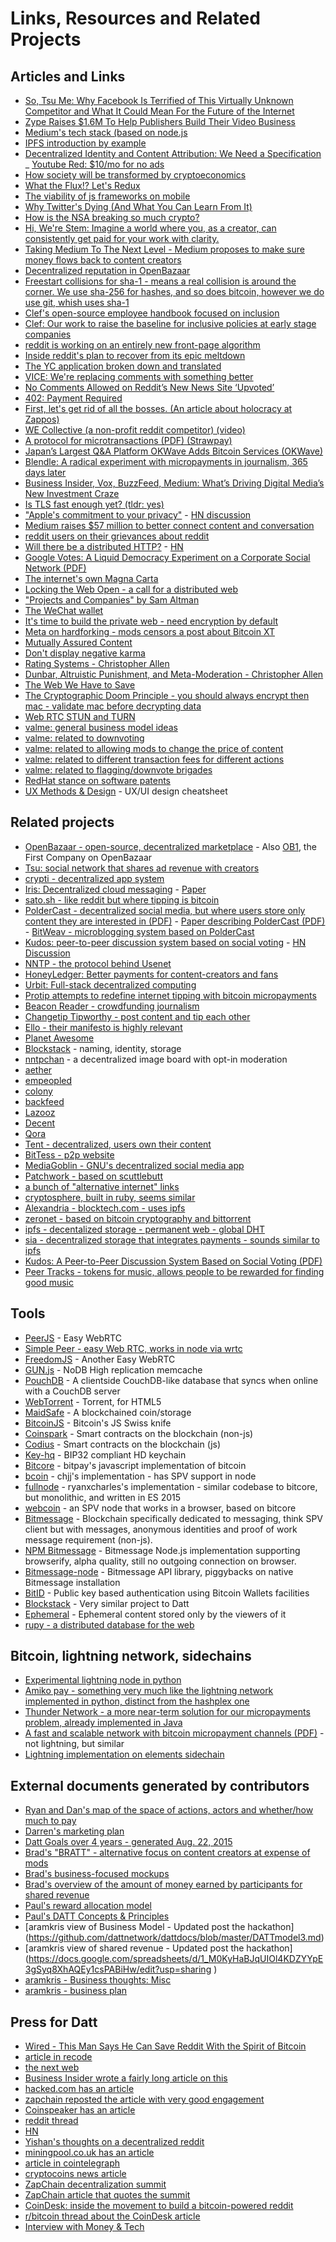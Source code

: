 Links, Resources and Related Projects
=====================================

Articles and Links
------------------
- [So, Tsu Me: Why Facebook Is Terrified of This Virtually Unknown Competitor and What It Could Mean For the Future of the Internet](http://www.huffingtonpost.com/david-fagin/so-tsu-me-why-facebook-is_b_8328524.html)
- [Zype Raises $1.6M To Help Publishers Build Their Video Business](http://techcrunch.com/2015/10/27/zype-seed-funding/)
- [Medium's tech stack (based on node.js](https://medium.com/medium-eng/the-stack-that-helped-medium-drive-2-6-millennia-of-reading-time-e56801f7c492#.dzs8bttfk)
- [IPFS introduction by example](http://whatdoesthequantsay.com/2015/09/13/ipfs-introduction-by-example/)
- [Decentralized Identity and Content Attribution: We Need a Specification](http://continuations.com/post/131886701965/decentralized-identity-and-content-attribution-we)
_ [Youtube Red: $10/mo for no ads](http://gizmodo.com/youtube-really-wants-you-to-pay-for-youtube-1737829631)
- [How society will be transformed by cryptoeconomics](https://medium.com/@noahthorp/how-society-will-be-transformed-by-crypto-economics-b02b6765ca8c#.y3q60suvx)
- [What the Flux!? Let's Redux](https://blog.andyet.com/2015/08/06/what-the-flux-lets-redux)
- [The viability of js frameworks on mobile](https://joreteg.com/blog/viability-of-js-frameworks-on-mobile)
- [Why Twitter's Dying (And What You Can Learn From It)](https://medium.com/bad-words/why-twitter-s-dying-and-what-you-can-learn-from-it-9ed233e37974)
- [How is the NSA breaking so much crypto?](https://freedom-to-tinker.com/blog/haldermanheninger/how-is-nsa-breaking-so-much-crypto/)
- [Hi, We're Stem: Imagine a world where you, as a creator, can consistently get paid for your work with clarity.](https://medium.com/@stem/hi-we-re-stem-63a05d637321)
- [Taking Medium To The Next Level - Medium proposes to make sure money flows back to content creators](https://medium.com/the-story/taking-medium-to-the-next-level-cb7f223fad86)
- [Decentralized reputation in OpenBazaar](https://blog.openbazaar.org/decentralized-reputation-in-openbazaar/)
- [Freestart collisions for sha-1 - means a real collision is around the corner. We use sha-256 for hashes, and so does bitcoin, however we do use git, whish uses sha-1](https://sites.google.com/site/itstheshappening/)
- [Clef's open-source employee handbook focused on inclusion](https://github.com/clef/handbook)
- [Clef: Our work to raise the baseline for inclusive policies at early stage companies](https://medium.com/two-factor-authenticity/open-sourcing-the-clef-handbook-edd658e4ce5e)
- [reddit is working on an entirely new front-page algorithm](http://motherboard.vice.com/read/reddit-admits-its-front-page-is-broken-is-working-on-an-entirely-new-algorithm)
- [Inside reddit's plan to recover from its epic meltdown](http://www.wired.com/2015/10/reddit-survived-meltdown-can-fix/)
- [The YC application broken down and translated](https://medium.com/@zreitano/the-yc-application-broken-down-and-translated-e4c0f5235081)
- [VICE: We're replacing comments with something better](http://motherboard.vice.com/read/im-on-twitter-too)
- [No Comments Allowed on Reddit’s New News Site ‘Upvoted’](http://www.wired.com/2015/10/no-comments-allowed-reddits-new-news-site-upvoted/?mbid=social_fb)
- [402: Payment Required](https://medium.com/@humphd/402-payment-required-95bc72f06fcd)
- [First, let's get rid of all the bosses. (An article about holocracy at Zappos)](http://www.newrepublic.com/article/122965/can-billion-dollar-corporation-zappos-be-self-organized)
- [WE Collective (a non-profit reddit competitor) (video)](https://www.youtube.com/watch?v=SPtS4Nffqho&feature=youtu.be)
- [A protocol for microtransactions (PDF) (Strawpay)](https://www.strawpay.com/docs/stroem-payment-system.pdf)
- [Japan’s Largest Q&A Platform OKWave Adds Bitcoin Services (OKWave)](https://news.bitcoin.com/japans-largest-qa-platform-okwave-adds-bitcoin-services/)
- [Blendle: A radical experiment with micropayments in journalism, 365 days later](https://medium.com/on-blendle/blendle-a-radical-experiment-with-micropayments-in-journalism-365-days-later-f3b799022edc)
- [Business Insider, Vox, BuzzFeed, Medium: What’s Driving Digital Media’s New Investment Craze](http://www.thewrap.com/business-insider-vox-buzzfeed-medium-whats-driving-digital-medias-new-investment-craze/)
- [Is TLS fast enough yet? (tldr: yes)](https://istlsfastyet.com/)
- ["Apple's commitment to your privacy"](http://www.apple.com/privacy/) - [HN discussion](https://news.ycombinator.com/item?id=10296732)
- [Medium raises $57 million to better connect content and conversation](https://medium.com/@andydoyle/medium-s-new-funding-round-48437c641e06)
- [reddit users on their grievances about reddit](https://www.reddit.com/r/Upvoted/comments/3jn7e9/ask_an_admin_vol_6_on_amageddon_blackout_2015_etc/cuqnuyo)
- [Will there be a distributed HTTP?](https://www.mnot.net/blog/2015/08/18/distributed_http?imm_mid=0d7194&cmp=em-web-na-na-newsltr_20150819) - [HN](https://news.ycombinator.com/item?id=10159873)
- [Google Votes: A Liquid Democracy Experiment on a Corporate Social Network (PDF)](http://www.tdcommons.org/cgi/viewcontent.cgi?article=1092&context=dpubs_series)
- [The internet's own Magna Carta](http://www.renderingwithstyle.com/post/127493183563/the-internets-own-magna-carta)
- [Locking the Web Open - a call for a distributed web](http://brewster.kahle.org/2015/08/11/locking-the-web-open-a-call-for-a-distributed-web-2/)
- ["Projects and Companies" by Sam Altman](http://blog.samaltman.com/projects-and-companies)
- [The WeChat wallet](https://a16z.com/2015/08/06/wechat-china-mobile-first/)
- [It's time to build the private web - need encryption by default](http://kernelmag.dailydot.com/issue-sections/staff-editorials/13919/private-web-encryption-is-a-basic-human-right/)
- [Meta on hardforking - mods censors a post about Bitcoin XT](https://www.reddit.com/r/Bitcoin/comments/3gdad5/meta_on_hardforking_if_bitcoin_is_so_vulnerable/)
- [Mutually Assured Content](http://www.theawl.com/2015/07/in-no-charts)
- [Don't display negative karma](http://www.raphkoster.com/2009/10/07/building-web-reputation-systems-the-blog-the-dollhouse-mafia-or-dont-display-negative-karma/)
- [Rating Systems - Christopher Allen](http://www.lifewithalacrity.com/2005/12/collective_choi.html)
- [Dunbar, Altruistic Punishment, and Meta-Moderation - Christopher Allen](http://www.lifewithalacrity.com/2005/03/dunbar_altruist.html)
- [The Web We Have to Save](https://medium.com/matter/the-web-we-have-to-save-2eb1fe15a426)
- [The Cryptographic Doom Principle - you should always encrypt then mac - validate mac before decrypting data](http://www.thoughtcrime.org/blog/the-cryptographic-doom-principle/)
- [Web RTC STUN and TURN](http://www.html5rocks.com/en/tutorials/webrtc/infrastructure/)
- [valme: general business model ideas](https://valme.io/c/journal/c_prompt/f5qqs/an-open-letter-to-steve-huffman-reddits-new-ceo-with-an-offer-to-exchange-values)
- [valme: related to downvoting](http://valme.io/c/gettingstarted/faq/nqqqs/why-does-it-cost-1-karma-to-upvote-but-2-to-downvote)
- [valme: related to allowing mods to change the price of content](http://valme.io/c/gettingstarted/faq/yqqqs/whats-a-sponsored-account)
- [valme: related to different transaction fees for different actions](http://valme.io/c/gettingstarted/faq/7mqqs/valme-transaction-costs)
- [valme: related to flagging/downvote brigades](http://valme.io/c/gettingstarted/faq/5qqqs/whats-a-modqueue-what-are-moderators-mods)
- [RedHat stance on software patents](http://www.redhat.com/legal/patent_policy.html)
- [UX Methods &amp; Design](http://uxdesign.cc/ux-methods-deliverables/) - UX/UI design cheatsheet

Related projects
----------------
- [OpenBazaar - open-source, decentralized marketplace](https://openbazaar.org/) - Also [OB1](http://ob1.io/), the First Company on OpenBazaar
- [Tsu: social network that shares ad revenue with creators](http://www.tsu.co/)
- [crypti - decentralized app system](https://crypti.me/)
- [Iris: Decentralized cloud messaging](http://bravenewgeek.com/iris-decentralized-cloud-messaging/) - [Paper](http://www.comsis.org/archive.php?show=ppr475-1307)
- [sato.sh - like reddit but where tipping is bitcoin](https://sato.sh/)
- [PolderCast - decentralized social media, but where users store only content they are interested in (PDF)](http://liamz.co/wp-content/uploads/2015/03/Computer-Science-Extended-Essay_Liam-Edwards-Playne.pdf) - [Paper describing PolderCast (PDF)](http://acropolis.cs.vu.nl/~spyros/www/papers/PolderCast.pdf) - [BitWeav - microblogging system based on PolderCast](http://liamz.co/wp-content/uploads/2015/03/whitepaper.pdf)
- [Kudos: peer-to-peer discussion system based on social voting](http://www.slideshare.net/lmatteis/kudos-a-peertopeer-discussion-system-based-on-social-voting) - [HN Discussion](https://news.ycombinator.com/item?id=10391996)
- [NNTP - the protocol behind Usenet](https://en.wikipedia.org/wiki/Network_News_Transfer_Protocol)
- [HoneyLedger: Better payments for content-creators and fans](http://honeyledger.com/)
- [Urbit: Full-stack decentralized computing](http://urbit.org/preview/~2015.9.25)
- [Protip attempts to redefine internet tipping with bitcoin micropayments](http://bravenewcoin.com/news/protip-attempts-to-redefine-internet-tipping-with-bitcoin-micropayments/)
- [Beacon Reader - crowdfunding journalism](http://www.beaconreader.com/)
- [Changetip Tipworthy - post content and tip each other](https://www.changetip.com/tipworthy)
- [Ello - their manifesto is highly relevant](https://ello.co/wtf/about/ello-manifesto/)
- [Planet Awesome](http://planetawesome.org/)
- [Blockstack](https://github.com/blockstack) - naming, identity, storage
- [nntpchan](https://github.com/majestrate/nntpchan) - a decentralized image board with opt-in moderation
- [aether](http://getaether.net/)
- [empeopled](https://empeopled.com)
- [colony](http://colony.io)
- [backfeed](backfeed.cc)
- [Lazooz](http://lazooz.org/)
- [Decent](http://www.decent.ch/)
- [Qora](http://qora.co.in:9090/index/main.html)
- [Tent - decentralized, users own their content](https://tent.io/docs)
- [BitTess - p2p website](https://github.com/BitTess/BitTess)
- [MediaGoblin - GNU's decentralized social media app](http://mediagoblin.org/)
- [Patchwork - based on scuttlebutt](https://github.com/ssbc/patchwork)
- [a bunch of "alternative internet" links](https://redecentralize.github.io/alternative-internet/)
- [cryptosphere, built in ruby, seems similar](https://github.com/cryptosphere/cryptosphere)
- [Alexandria - blocktech.com - uses ipfs](http://blocktech.com/)
- [zeronet - based on bitcoin cryptography and bittorrent](http://zeronet.io/)
- [ipfs - decentalized storage - permanent web - global DHT](https://github.com/ipfs/ipfs)
- [sia - decentralized storage that integrates payments - sounds similar to ipfs](https://bitcointalk.org/index.php?topic=1060294.0)
- [Kudos: A Peer-to-Peer Discussion System Based on Social Voting (PDF)](http://lucaa.org/docs/kudos.pdf)
- [Peer Tracks - tokens for music, allows people to be rewarded for finding good music](http://peertracks.com/)

Tools
-----
- [PeerJS](http://peerjs.com/) - Easy WebRTC
- [Simple Peer - easy Web RTC, works in node via wrtc](https://github.com/feross/simple-peer)
- [FreedomJS](http://www.freedomjs.org/) - Another Easy WebRTC
- [GUN.js](http://gun.js.org/) - NoDB High replication memcache
- [PouchDB](http://pouchdb.com/) - A clientside CouchDB-like database that syncs when online with a CouchDB server
- [WebTorrent](https://github.com/feross/webtorrent) - Torrent, for HTML5
- [MaidSafe](http://maidsafe.net/) - A blockchained coin/storage
- [BitcoinJS](http://bitcoinjs.org/) - Bitcoin's JS Swiss knife
- [Coinspark](http://coinspark.org/) - Smart contracts on the blockchain (non-js)
- [Codius](https://codius.org/) - Smart contracts on the blockchain (js)
- [Key-hq](https://www.npmjs.com/package/key-hq) - BIP32 compliant HD keychain
- [Bitcore](https://github.com/bitpay/bitcore) - bitpay's javascript implementation of bitcoin
- [bcoin](https://github.com/indutny/bcoin) - chjj's implementation - has SPV support in node
- [fullnode](https://github.com/ryanxcharles/fullnode) - ryanxcharles's implementation - similar codebase to bitcore, but monolithic, and written in ES 2015
- [webcoin](https://github.com/mappum/webcoin) - an SPV node that works in a browser, based on bitcore
- [Bitmessage](https://bitmessage.org/wiki/Main_Page) - Blockchain specifically dedicated to messaging, think SPV client but with messages, anonymous identities and proof of work message requirement (non-js).
- [NPM Bitmessage](https://www.npmjs.com/package/bitmessage) - Bitmessage Node.js implementation supporting browserify, alpha quality, still no outgoing connection on browser.
- [Bitmessage-node](https://github.com/RexMorgan/bitmessage-node) - Bitmessage API library, piggybacks on native Bitmessage installation
- [BitID](https://github.com/bitid/bitid) - Public key based authentication using Bitcoin Wallets facilities
- [Blockstack](http://blockstack.org/) - Very similar project to Datt
- [Ephemeral](https://github.com/losvedir/ephemeral2) - Ephemeral content stored only by the viewers of it
- [rupy - a distributed database for the web](https://github.com/tinspin/rupy)

Bitcoin, lightning network, sidechains
--------------------------------------
- [Experimental lightning node in python](https://github.com/hashplex/Lightning)
- [Amiko pay - something very much like the lightning network implemented in python, distinct from the hashplex one](https://github.com/cornwarecjp/amiko-pay)
- [Thunder Network - a more near-term solution for our micropayments problem, already implemented in Java](http://thunder.network/)
- [A fast and scalable network with bitcoin micropayment channels (PDF)](http://www.researchgate.net/profile/Christian_Decker5/publication/277991245_A_Fast_and_Scalable_Payment_Network_with_Bitcoin_Duplex_Micropayment_Channels/links/55780a4e08aeb6d8c01cf2d0.pdf) - not lightning, but similar
- [Lightning implementation on elements sidechain](https://github.com/ElementsProject/lightning)

External documents generated by contributors
--------------------------------------------
- [Ryan and Dan's map of the space of actions, actors and whether/how much to pay](https://docs.google.com/document/d/1tGbSExNSsTXhNv9TtPC4Mcg3bY4oEGk5Nr2Eibp4Uz4/edit)
- [Darren's marketing plan](https://docs.google.com/document/d/1n61bW6JYmzLP0BQQUsFmVj5ilHKZ2S4QBAewKuH6xjo/edit)
- [Datt Goals over 4 years - generated Aug. 22, 2015](https://docs.google.com/document/d/1C9FNbS8GlQ6z5wwNXT2NsbWXPmSTDyVkl4MUmv6h770/edit)
- [Brad's "BRATT" - alternative focus on content creators at expense of mods](https://docs.google.com/presentation/d/1rhJgpqig4OGiaiyRyiaRPFIPPRXQaIDvcHeuZJr0pFI/edit#slide=id.ga539ea70f_0_71)
- [Brad's business-focused mockups](https://docs.google.com/presentation/d/1SlSlpEtZWa6g3jddrFdpY0hL9W8YePWItrOV0W4bPyc/edit#slide=id.g63d6e66a7_0_200)
- [Brad's overview of the amount of money earned by participants for shared revenue](https://docs.google.com/spreadsheets/d/16vtDV3Ot4lrr2twpUS8Sqgg4OrJ2KIrnQwsuppy56sI/edit#gid=1827203914)
- [Paul's reward allocation model](https://docs.google.com/spreadsheets/d/19mUSGUwLukbskz5dIj1QXM0rAPmCBrbXZeLz908LfmU/edit#gid=1936031705)
- [Paul's DATT Concepts & Principles](https://docs.google.com/document/d/1AEHdOlQMyyuZ3U0a1BOcZtX8kAPWZynFVx9r21NPtiE/edit#)
- [aramkris view of Business Model - Updated post the hackathon] (https://github.com/dattnetwork/dattdocs/blob/master/DATTmodel3.md)
- [aramkris view of shared revenue - Updated post the hackathon] (https://docs.google.com/spreadsheets/d/1_M0KyHaBJqUIOl4KDZYYpE3gSyq8XhAQEy1csPABiHw/edit?usp=sharing )
- [aramkris - Business thoughts: Misc](https://docs.google.com/document/d/1vhLrVlBu7_l_xgXkUs9HCWd4nOuh9G4TagO2zjU9Gys/edit?usp=sharing)
- [aramkris - business plan](https://docs.google.com/document/d/1k1bH3woxXLAH6glqEnsNZNyxCxnShVXD7moNsNGME54/edit)

Press for Datt
--------------
- [Wired - This Man Says He Can Save Reddit With the Spirit of Bitcoin](http://www.wired.com/2015/07/reddit-blockchain-decentralized-internet/)
- [article in recode](http://recode.net/2015/07/05/fred-wilson-the-next-reddit-will-likely-be-built-on-the-bitcoin-blockchain/)
- [the next web](http://thenextweb.com/insider/2015/07/06/reddit-came-close-to-becoming-decentralized-last-year/)
- [Business Insider wrote a fairly long article on this](http://www.businessinsider.com/fred-wilson-blockchain-reddit-openbazaar-uncensorable-2015-7)
- [hacked.com has an article](https://hacked.com/angered-redditgate-users-want-decentralized-alternative-reddit/)
- [zapchain reposted the article with very good engagement](https://www.zapchain.com/a/1GVIzt8bnL)
- [Coinspeaker has an article](http://www.coinspeaker.com/2015/07/14/the-blockchain-is-a-huge-opportunity-to-save-reddit-community-says-ryan-x-charles-10683/)
- [reddit thread](https://www.reddit.com/r/Bitcoin/comments/3c9bw1/fix_reddit_with_bitcoin_ryan_x_charles/)
- [HN](https://news.ycombinator.com/item?id=9836677)
- [Yishan's thoughts on a decentralized reddit](https://www.reddit.com/r/Bitcoin/comments/3ckf7u/ryan_x_charles_is_building_a_decentralized_reddit/csxsm1w)
- [miningpool.co.uk has an article](http://www.miningpool.co.uk/interview-with-former-reddit-cryptocurrency-engineer-ryan-x-charles/)
- [article in cointelegraph](http://cointelegraph.com/news/114785/ryan-x-charles-is-building-a-decentralized-reddit-and-would-love-collaborators)
- [cryptocoins news article](https://www.cryptocoinsnews.com/former-reddit-cryptocurrency-engineer-decentralization-future/)
- [ZapChain decentralization summit](https://www.zapchain.com/a/W7M8nphtCU)
- [ZapChain article that quotes the summit](https://www.zapchain.com/a/5btVKjkZls)
- [CoinDesk: inside the movement to build a bitcoin-powered reddit](http://www.coindesk.com/datt-decentralized-reddit-bitcoin/)
- [r/bitcoin thread about the CoinDesk article](https://www.reddit.com/r/Bitcoin/comments/3j79li/inside_the_movement_to_build_a_bitcoinpowered/)
- [Interview with Money & Tech](http://moneyandtech.com/ryan-x-charles-reddit/)
